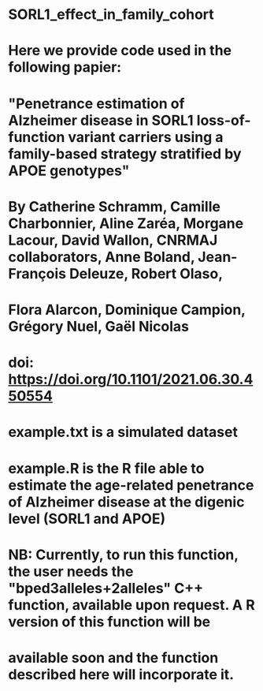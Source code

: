 # SORL1_effect_in_family_cohort

# Here we provide code used in the following papier: 
# "Penetrance estimation of Alzheimer disease in SORL1 loss-of-function variant carriers using a family-based strategy stratified by APOE genotypes"
# By Catherine Schramm, Camille Charbonnier, Aline Zaréa, Morgane Lacour, David Wallon, CNRMAJ collaborators, Anne Boland, Jean-François Deleuze, Robert Olaso, 
# Flora Alarcon, Dominique Campion, Grégory Nuel, Gaël Nicolas
# doi: https://doi.org/10.1101/2021.06.30.450554 

# example.txt is a simulated dataset 
# example.R is the R file able to estimate the age-related penetrance of Alzheimer disease at the digenic level (SORL1 and APOE)
# NB: Currently, to run this function, the user needs the "bped3alleles+2alleles" C++ function, available upon request. A R version of this function will be 
# available soon and the function described here will incorporate it.
